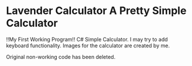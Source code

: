 Lavender Calculator A Pretty Simple Calculator
===========
!!My First Working Program!!
C# Simple Calculator. I may try to add keyboard functionality.
Images for the calculator are created by me.

Original non-working code has been deleted.
